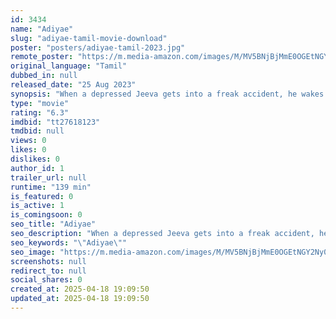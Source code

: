 ```yaml
---
id: 3434
name: "Adiyae"
slug: "adiyae-tamil-movie-download"
poster: "posters/adiyae-tamil-2023.jpg"
remote_poster: "https://m.media-amazon.com/images/M/MV5BNjBjMmE0OGEtNGY2Ny00OTUxLWEzZWEtNDhhMjExNTUzOGMyXkEyXkFqcGc@._V1_SX300.jpg"
original_language: "Tamil"
dubbed_in: null
released_date: "25 Aug 2023"
synopsis: "When a depressed Jeeva gets into a freak accident, he wakes up to a bizarre utopian alternate reality, Living the most ideal life, Jeeva finds a purpose in life. But fate has other plans when he gets pulled back to the reality"
type: "movie"
rating: "6.3"
imdbid: "tt27618123"
tmdbid: null
views: 0
likes: 0
dislikes: 0
author_id: 1
trailer_url: null
runtime: "139 min"
is_featured: 0
is_active: 1
is_comingsoon: 0
seo_title: "Adiyae"
seo_description: "When a depressed Jeeva gets into a freak accident, he wakes up to a bizarre utopian alternate reality, Living the most ideal life, Jeeva finds a purpose in life. But fate has other plans when he gets pulled back to the reality"
seo_keywords: "\"Adiyae\""
seo_image: "https://m.media-amazon.com/images/M/MV5BNjBjMmE0OGEtNGY2Ny00OTUxLWEzZWEtNDhhMjExNTUzOGMyXkEyXkFqcGc@._V1_SX300.jpg"
screenshots: null
redirect_to: null
social_shares: 0
created_at: 2025-04-18 19:09:50
updated_at: 2025-04-18 19:09:50
---
```



